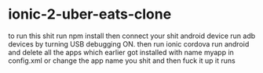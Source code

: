 # ionic-2-uber-eats-clone

to run this shit
run npm install
then connect your shit android device
run adb devices by turning USB debugging ON.
then run ionic cordova run android 
and delete all the apps which earlier got installed with name myapp in config.xml or change the app name you shit
and then fuck it up it runs 
